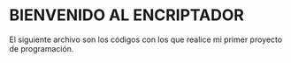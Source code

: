# BIENVENIDO AL ENCRIPTADOR

El siguiente archivo son los códigos con los que realice mi primer proyecto de programación.